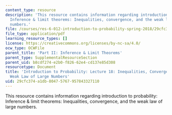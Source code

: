 ```yaml
---
content_type: resource
description: 'This resource contains information regarding introduction to probability:
  Inference & limit theorems: Inequalities, convergence, and the weak law of large
  numbers.'
file: /courses/res-6-012-introduction-to-probability-spring-2018/29cfc374a1db80475767957843327110_MITRES_6_012S18_L18AS.pdf
file_type: application/pdf
learning_resource_types: []
license: https://creativecommons.org/licenses/by-nc-sa/4.0/
ocw_type: OCWFile
parent_title: 'Part II: Inference & Limit Theorems'
parent_type: SupplementalResourceSection
parent_uid: b8cdf274-e2b0-f826-62e4-cd137e85d308
resourcetype: Document
title: 'Introduction to Probability: Lecture 18: Inequalities, Convergence, and the
  Weak Law of Large Numbers'
uid: 29cfc374-a1db-8047-5767-957843327110
---
```

This resource contains information regarding introduction to probability: Inference & limit theorems: Inequalities, convergence, and the weak law of large numbers.